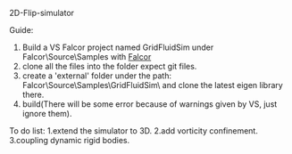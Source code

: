 2D-Flip-simulator

Guide:
1. Build a VS Falcor project named GridFluidSim under Falcor\Source\Samples with [Falcor](https://github.com/NVIDIAGameWorks/Falcor)
2. clone all the files into the folder expect git files.
3. create a 'external' folder under the path: Falcor\Source\Samples\GridFluidSim\ and clone the latest eigen library there.
4. build(There will be some error because of warnings given by VS, just ignore them).

To do list: 1.extend the simulator to 3D.
            2.add vorticity confinement.
            3.coupling dynamic rigid bodies.